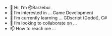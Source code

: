 - 👋 Hi, I’m @Barzeboi
- 👀 I’m interested in ... Game Development
- 🌱 I’m currently learning ... GDscript (Godot), C#
- 💞️ I’m looking to collaborate on ...
- 📫 How to reach me ...

<!---
Barzeboi/Barzeboi is a ✨ special ✨ repository because its `README.md` (this file) appears on your GitHub profile.
You can click the Preview link to take a look at your changes.
--->
